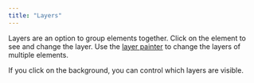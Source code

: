 ```yaml
---
title: "Layers"
---
```


Layers are an option to group elements together. Click on the element to see and change the layer. Use the [layer painter](painters/layer.md) to change the layers of multiple elements.

If you click on the background, you can control which layers are visible.
